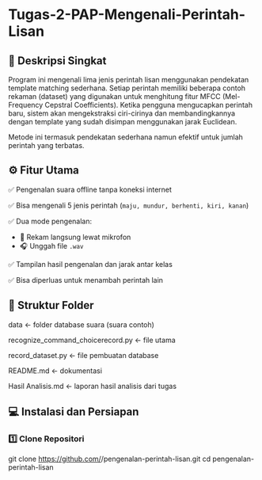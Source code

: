 # Tugas-2-PAP-Mengenali-Perintah-Lisan
## 🧩 Deskripsi Singkat

Program ini mengenali lima jenis perintah lisan menggunakan pendekatan template matching sederhana.
Setiap perintah memiliki beberapa contoh rekaman (dataset) yang digunakan untuk menghitung fitur MFCC (Mel-Frequency Cepstral Coefficients).
Ketika pengguna mengucapkan perintah baru, sistem akan mengekstraksi ciri-cirinya dan membandingkannya dengan template yang sudah disimpan menggunakan jarak Euclidean.

Metode ini termasuk pendekatan sederhana namun efektif untuk jumlah perintah yang terbatas.

## ⚙️ Fitur Utama

✅ Pengenalan suara offline tanpa koneksi internet

✅ Bisa mengenali 5 jenis perintah (`maju, mundur, berhenti, kiri, kanan`)

✅ Dua mode pengenalan:
- 🎤 Rekam langsung lewat mikrofon
- 🎧 Unggah file `.wav`
  
✅ Tampilan hasil pengenalan dan jarak antar kelas

✅ Bisa diperluas untuk menambah perintah lain

## 📂 Struktur Folder

data                                   ← folder database suara (suara contoh)

recognize_command_choicerecord.py      ← file utama

record_dataset.py                      ← file pembuatan database

README.md                              ← dokumentasi

Hasil Analisis.md                      ← laporan hasil analisis dari tugas

## 💻 Instalasi dan Persiapan

### 1️⃣ Clone Repositori
git clone https://github.com/<username>/pengenalan-perintah-lisan.git
cd pengenalan-perintah-lisan

